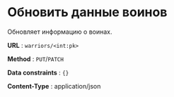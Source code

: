 # Обновить данные воинов

Обновляет информацию о воинах.

**URL** : `warriors/<int:pk>`

**Method** : `PUT`/`PATCH`

**Data constraints** : `{}`

**Content-Type** : application/json
